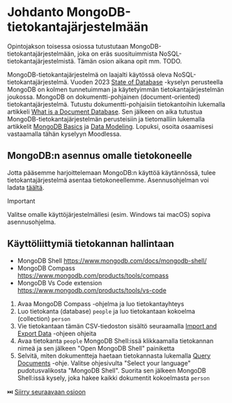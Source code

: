 # Johdanto MongoDB-tietokantajärjestelmään

Opintojakson toisessa osiossa tutustutaan MongoDB-tietokantajärjestelmään, joka on eräs suosituimmista NoSQL-tietokantajärjestelmistä. Tämän osion aikana opit mm. TODO.

MongoDB-tietokantajärjestelmä on laajalti käytössä oleva NoSQL-tietokantajärjestelmä. Vuoden 2023 [State of Database](https://stateofdb.com/) -kyselyn perusteella MongoDB on kolmen tunnetuimman ja käytetyimmän tietokantajärjestelmän joukossa. MongoDB on dokumentti-pohjainen (document-oriented) tietokantajärjestelmä. Tutustu dokumentti-pohjaisiin tietokantoihin lukemalla artikkeli [What is a Document Database](https://www.mongodb.com/resources/basics/databases/document-databases). Sen jälkeen on aika tutustua MongoDB-tietokantajärjestelmän perusteisiin ja tietomalliin lukemalla artikkelit [MongoDB Basics](https://www.mongodb.com/resources/products/fundamentals/basics) ja [Data Modeling](https://www.mongodb.com/docs/manual/data-modeling/). Lopuksi, osoita osaamisesi vastaamalla tähän kyselyyn Moodlessa. 

## MongoDB:n asennus omalle tietokoneelle

Jotta pääsemme harjoittelemaan MongoDB:n käyttöä käytännössä, tulee tietokantajärjestelmä asentaa tietokoneellemme. Asennusohjelman voi ladata [täältä](https://www.mongodb.com/try/download/community).

> [!IMPORTANT]  
> Valitse omalle käyttöjärjestelmällesi (esim. Windows tai macOS) sopiva asennusohjelma.

## Käyttöliittymiä tietokannan hallintaan

- MongoDB Shell https://www.mongodb.com/docs/mongodb-shell/
- MongoDB Compass https://www.mongodb.com/products/tools/compass
- MongoDB Vs Code extension https://www.mongodb.com/products/tools/vs-code

1. Avaa MongoDB Compass -ohjelma ja luo tietokantayhteys
2. Luo tietokanta (database) `people` ja luo tietokantaan kokoelma (collection) `person`
3. Vie tietokantaan tämän CSV-tiedoston sisältö seuraamalla [Import and Export Data](https://www.mongodb.com/docs/compass/current/import-export/) -ohjeen ohjeita
4. Avaa tietokanta `people` MongoDB Shell:issä klikkaamalla tietokannan nimeä ja sen jälkeen "Open MongoDB Shell" painiketta
5. Selvitä, miten dokumentteja haetaan tietokannasta lukemalla [Query Documents](https://www.mongodb.com/docs/manual/tutorial/query-documents/) -ohje. Valitse ohjesivulta "Select your language" pudotusvalikosta "MongoDB Shell". Suorita sen jälkeen MongoDB Shell:issä kysely, joka hakee kaikki dokumentit kokoelmasta `person`

⏭️ [Siirry seuraavaan osioon](./3-mongo-operaatiot.md)
